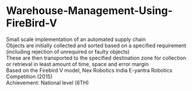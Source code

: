 # Warehouse-Management-Using-FireBird-V 
Small scale implementation of an automated supply chain   
Objects are initially collected and sorted based on a specified requirement (including rejection of unrequired or faulty       objects)  
These are then transported to the specified destination zone for collection or retrieval in least amount of time, space and     error margin  
Based on the Firebird V model, Nex Robotics India
E-yantra Robotics Competition (2015)   
Achievement: National level (6TH)

